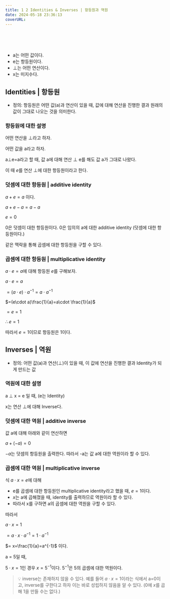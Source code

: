 ```yaml
---
title: 1 2 Identities & Inverses | 항등원과 역원
date: 2024-05-18 23:36:13
coverURL: 
---
```

<br />
<br />
<br />

- a는 어떤 값이다.
- e는 항등원이다.
- ⊥는 어떤 연산이다.
- x는 미지수다.

## Identities | 항등원

- 정의: 항등원은 어떤 값(a)과 연산이 있을 때, 값에 대해 연산을 진행한 결과 원래의 값이 그대로 나오는 것을 의미한다.

### 항등원에 대한 설명

어떤 연산을 ⊥라고 하자.

어떤 값을 a라고 하자.

a⊥e=a라고 할 때, 값 a에 대해 연산 ⊥ e를 해도 값 a가 그대로 나왔다.

이 때 $e$를 연산 ⊥에 대한 항등원이라고 한다.

### 덧셈에 대한 항등원 | additive identity

 $a + e=a$ 이다.

$a+e-a=a-a$

$e=0$

0은 덧셈이 대한 항등원이다. 0은 임의의 a에 대한 additive identity (덧셈에 대한 항등원이다.)

같은 맥락을 통해 곱셈에 대한 항등원을 구할 수 있다.

### 곱셈에 대한 항등원 | multiplicative identity

$a\cdot e=a$에 대해 항등원 $e$를 구해보자.

$a\cdot e=a$

$=(a\cdot e )\cdot a^{-1}=a\cdot a^{-1}$

$=(e\cdot a)\frac{1}{a}=a\cdot \frac{1}{a}$

$= e=1$

$\therefore e=1$

따라서 $e=1$이므로 항등원은 1이다.

## Inverses | 역원

- 정의: 어떤 값(a)과 연산(⊥)이 있을 때, 이 값에 연산을 진행한 결과 Identity가 되게 만드는 값

### 역원에 대한 설명

a ⊥ x = e 일 때, (e는 Identity)

x는 연산 ⊥에 대해 Inverse다.

### 덧셈에 대한 역원 | additive inverse

값 a에 대해 아래와 같이 연산하면

$a+(-a)=0$

$-a$는 덧셈의 항등원을 출력한다. 따라서 -a는 값 a에 대한 역원이라 할 수 있다.

### 곱셈에 대한 역원 | multiplicative inverse

식 $a\cdot x=e$에 대해

- e를 곱셈에 대한 항등원인 multiplicative identity라고 했을 때, $e = 1$이다.
- $x$는 a에 곱해졌을 때, identity를 출력하므로 역원이라 할 수 있다.
- 따라서 x를 구하면 a의 곱셈에 대한 역원을 구할 수 있다.

따라서 

$a\cdot x=1$

$= a\cdot x \cdot a^{-1}=1\cdot a^{-1}$

$= x=\frac{1}{a}=a^{-1}$ 이다.

a = 5일 때,

$5\cdot x = 1$인 경우 $x = 5^{-1}$이다. $5^{-1}$은 5의 곱셈에 대한 역원이다.


> 💡 inverse는 존재하지 않을 수 있다. 예를 들어 
$a\cdot x = 1$이라는 식에서 a=0이고, inverse를 구한다고 하자
이는 바로 성립하지 않음을 알 수 있다. (0에 $x$를 곱해 1을 만들 수는 없다.)